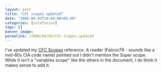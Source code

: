 ```yaml
---
layout: post
title: "CFC scopes updated"
date: "2006-04-03T10:04:00+06:00"
categories: [coldfusion]
tags: []
banner_image: 
permalink: /2006/04/03/CFC-scopes-updated
---
```


I've updated my <a href="http://www.raymondcamden.com/enclosures/cfcscopes.pdf">CFC Scopes</a> reference. A reader (Falcon79 - sounds like a mid-80s CIA code name) pointed out I didn't mention the Super scope. While it isn't a "variables scope" like the others in the document, I do think it makes sense to add it.